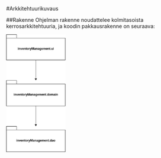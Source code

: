#Arkkitehtuurikuvaus

##Rakenne
Ohjelman rakenne noudattelee kolmitasoista kerrosarkkitehtuuria, ja koodin pakkausrakenne on seuraava:

<img src="https://github.com/jkukko/ot-harjoitustyo/blob/master/documentation/kuvat/a-1.png" width="160">
